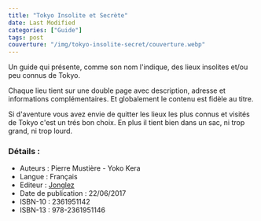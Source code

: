 ```yaml
---
title: "Tokyo Insolite et Secrète"
date: Last Modified
categories: ["Guide"]
tags: post
couverture: "/img/tokyo-insolite-secret/couverture.webp"
---
```


Un guide qui présente, comme son nom l'indique, des lieux insolites et/ou peu connus de Tokyo.
<!-- excerpt -->

Chaque lieu tient sur une double page avec description, adresse et informations complémentaires. Et globalement le contenu est fidèle au titre.

Si d'aventure vous avez envie de quitter les lieux les plus connus et visités de Tokyo c'est un trés bon choix. En plus il tient bien dans un sac, ni trop grand, ni trop lourd.

### Détails :

- Auteurs : Pierre Mustière - Yoko Kera
- Langue : Français
- Editeur : [Jonglez](https://jonglezpublishing.com/fr/)
- Date de publication : 22/06/2017
- ISBN-10 : 2361951142
- ISBN-13 : 978-2361951146